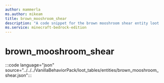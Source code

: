 ```yaml
---
author: mammerla
ms.author: mikeam
title: brown_mooshroom_shear
description: "A code snippet for the brown mooshroom shear entity loot table"
ms.service: minecraft-bedrock-edition
---
```


# brown_mooshroom_shear

:::code language="json" source="../../../VanillaBehaviorPack/loot_tables/entities/brown_mooshroom_shear.json":::
